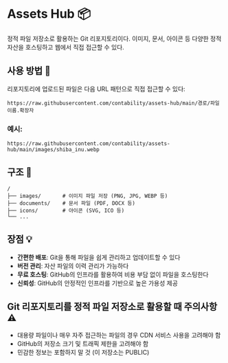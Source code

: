 # Assets Hub 📦

정적 파일 저장소로 활용하는 Git 리포지토리이다.
이미지, 문서, 아이콘 등 다양한 정적 자산을 호스팅하고 웹에서 직접 접근할 수 있다.

## 사용 방법 🚀

리포지토리에 업로드된 파일은 다음 URL 패턴으로 직접 접근할 수 있다:

```
https://raw.githubusercontent.com/contability/assets-hub/main/경로/파일이름.확장자
```

### 예시:

```
https://raw.githubusercontent.com/contability/assets-hub/main/images/shiba_inu.webp
```

## 구조 📂

```
/
├── images/       # 이미지 파일 저장 (PNG, JPG, WEBP 등)
├── documents/    # 문서 파일 (PDF, DOCX 등)
├── icons/        # 아이콘 (SVG, ICO 등)
└── ...
```

## 장점 💡

- **간편한 배포**: Git을 통해 파일을 쉽게 관리하고 업데이트할 수 있다
- **버전 관리**: 자산 파일의 이력 관리가 가능하다
- **무료 호스팅**: GitHub의 인프라를 활용하여 비용 부담 없이 파일을 호스팅한다
- **신뢰성**: GitHub의 안정적인 인프라를 기반으로 높은 가용성 제공

## Git 리포지토리를 정적 파일 저장소로 활용할 때 주의사항 ⚠️

- 대용량 파일이나 매우 자주 접근하는 파일의 경우 CDN 서비스 사용을 고려해야 함
- GitHub의 저장소 크기 및 트래픽 제한을 고려해야 함
- 민감한 정보는 포함하지 말 것 (이 저장소는 PUBLIC)
